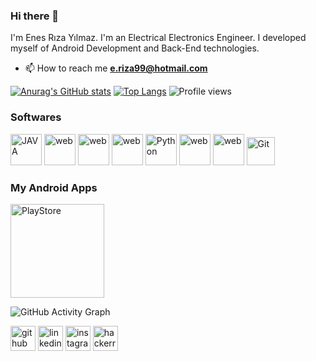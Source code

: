 


### Hi there 👋


I'm Enes Rıza Yılmaz. I'm an Electrical Electronics Engineer. I developed myself of Android Development and Back-End technologies.

- 📫 How to reach me **e.riza99@hotmail.com**


[![Anurag's GitHub stats](https://github-readme-stats.vercel.app/api?username=enesrizayilmaz)](https://github.com/anuraghazra/github-readme-stats)
[![Top Langs](https://github-readme-stats.vercel.app/api/top-langs/?username=enesrizayilmaz)](https://github.com/anuraghazra/github-readme-stats)
![Profile views](https://gpvc.arturio.dev/enesrizayilmaz)  


### Softwares

<p align="justify">
<img title="JAVA" alt="JAVA" src="https://github.com/abrahamcalf/programming-languages-logos/blob/master/src/java/java.svg"  width="50" height="50"/>
<img title="HTML" alt="web" src="https://github.com/abranhe/programming-languages-logos/blob/master/src/html/html.svg"  width="50" height="50"/>
<img title="CSS" alt="web" src="https://github.com/gilbarbara/logos/blob/master/logos/css-3.svg"  width="50" height="50"/> 
<img title="JS" alt="web" src="https://github.com/abrahamcalf/programming-languages-logos/blob/master/src/javascript/javascript.svg"  width="50" height="50"/> 
<img title="Python" alt="Python" src="https://icongr.am/devicon/python-original.svg?size=128&color=currentColor"  width="50" height="50"/>
<img title="C#" alt="web" src="https://github.com/abrahamcalf/programming-languages-logos/blob/master/src/csharp/csharp.svg"  width="50" height="50"/> 
<img title="VS Code" alt="web" src="https://github.com/bestofjs/bestofjs-webui/blob/master/public/logos/vscode.svg"  width="50"/>
<img title="Git" alt="Git" src="https://icongr.am/devicon/git-original.svg?size=128&color=currentColor"  width="45" height="45"/> 
</p>

### My Android Apps


<a href="https://play.google.com/store/apps/dev?id=7480464944312492898&hl=tr&gl=US" target="_blank">
<img title="PlayStore" alt="PlayStore" src="https://www.logo.wine/a/logo/Google_Play/Google_Play-Logo.wine.svg"  width="150" height="150"/> 
</a>








![GitHub Activity Graph](https://activity-graph.herokuapp.com/graph?username=enesrizayilmaz)  



[<img src='https://cdn.jsdelivr.net/npm/simple-icons@3.0.1/icons/github.svg' alt='github' height='40'>](https://github.com/enesrizayilmaz)  [<img src='https://cdn.jsdelivr.net/npm/simple-icons@3.0.1/icons/linkedin.svg' alt='linkedin' height='40'>](https://www.linkedin.com/in/https://www.linkedin.com/in/enesrizayilmaz//)  [<img src='https://cdn.jsdelivr.net/npm/simple-icons@3.0.1/icons/instagram.svg' alt='instagram' height='40'>](https://www.instagram.com/https://www.instagram.com/_iameness//)  [<img src='https://cdn.jsdelivr.net/npm/simple-icons@3.0.1/icons/hackerrank.svg' alt='hackerrank' height='40'>](https://www.hackerrank.com/enesrizayilmaz1)  

